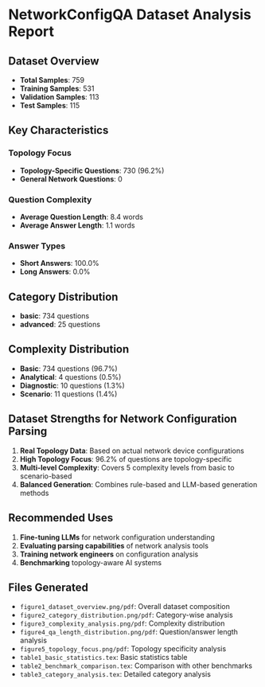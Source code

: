 
# NetworkConfigQA Dataset Analysis Report

## Dataset Overview
- **Total Samples**: 759
- **Training Samples**: 531
- **Validation Samples**: 113
- **Test Samples**: 115

## Key Characteristics

### Topology Focus
- **Topology-Specific Questions**: 730 (96.2%)
- **General Network Questions**: 0

### Question Complexity
- **Average Question Length**: 8.4 words
- **Average Answer Length**: 1.1 words

### Answer Types
- **Short Answers**: 100.0%
- **Long Answers**: 0.0%

## Category Distribution
- **basic**: 734 questions
- **advanced**: 25 questions

## Complexity Distribution  
- **Basic**: 734 questions (96.7%)
- **Analytical**: 4 questions (0.5%)
- **Diagnostic**: 10 questions (1.3%)
- **Scenario**: 11 questions (1.4%)

## Dataset Strengths for Network Configuration Parsing

1. **Real Topology Data**: Based on actual network device configurations
2. **High Topology Focus**: 96.2% of questions are topology-specific
3. **Multi-level Complexity**: Covers 5 complexity levels from basic to scenario-based
4. **Balanced Generation**: Combines rule-based and LLM-based generation methods

## Recommended Uses

1. **Fine-tuning LLMs** for network configuration understanding
2. **Evaluating parsing capabilities** of network analysis tools  
3. **Training network engineers** on configuration analysis
4. **Benchmarking** topology-aware AI systems

## Files Generated
- `figure1_dataset_overview.png/pdf`: Overall dataset composition
- `figure2_category_distribution.png/pdf`: Category-wise analysis
- `figure3_complexity_analysis.png/pdf`: Complexity distribution
- `figure4_qa_length_distribution.png/pdf`: Question/answer length analysis
- `figure5_topology_focus.png/pdf`: Topology specificity analysis
- `table1_basic_statistics.tex`: Basic statistics table
- `table2_benchmark_comparison.tex`: Comparison with other benchmarks
- `table3_category_analysis.tex`: Detailed category analysis
        